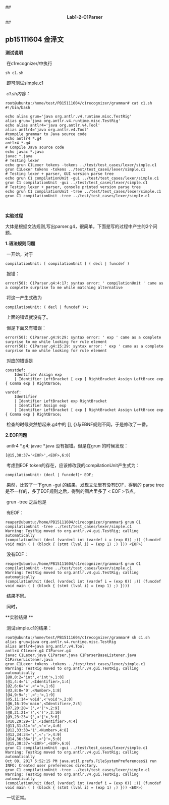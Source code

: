 ##<center>**Lab1-2-C1Parser**</center>##

## pb15111604 金泽文



**测试说明**

​	在c1recognizer/中执行

```
sh c1.sh 
```

​	即可测试simple.c1

​	*c1.sh内容：*

```
root@ubuntu:/home/test/PB15111604/c1recognizer/grammar# cat c1.sh
#!/bin/bash

echo alias grun='java org.antlr.v4.runtime.misc.TestRig'
alias grun='java org.antlr.v4.runtime.misc.TestRig'
echo alias antlr4='java org.antlr.v4.Tool'
alias antlr4='java org.antlr.v4.Tool'
#compile grammar to Java source code
echo antlr4 *.g4
antlr4 *.g4
# Compile Java source code
echo javac *.java
javac *.java
# Testing lexer
echo grun C1Lexer tokens -tokens ../test/test_cases/lexer/simple.c1
grun C1Lexer tokens -tokens ../test/test_cases/lexer/simple.c1
# Testing lexer + parser, GUI version parse tree
echo grun C1 compilationUnit -gui ../test/test_cases/lexer/simple.c1
grun C1 compilationUnit -gui ../test/test_cases/lexer/simple.c1
# Testing lexer + parser, console printed version parse tree
echo grun C1 compilationUnit -tree ../test/test_cases/lexer/simple.c1
grun C1 compilationUnit -tree ../test/test_cases/lexer/simple.c1
```

​	

**实验过程**

​	大体是根据文法规则,写出parser.g4，很简单。下面是写的过程中产生的2个问题。

**1.语法规则问题**

​	一开始，对于

```
compilationUnit: [ compilationUnit ] ( decl | funcdef )
```

​	报错：

```
error(50): C1Parser.g4:4:17: syntax error: ' compilationUnit ' came as a complete surprise to me while matching alternative
```

​	将这一产生式改为

```
compilationUnit: ( decl | funcdef )+;
```

​	上面的错误就没有了。

​	但是下面又有错误：

```
error(50): C1Parser.g4:9:29: syntax error: ' exp ' came as a complete surprise to me while looking for rule element
error(50): C1Parser.g4:15:29: syntax error: ' exp ' came as a complete surprise to me while looking for rule element
```

​	对应的错误是

```
constdef: 
    Identifier Assign exp
    | Identifier LeftBracket [ exp ] RightBracket Assign LeftBrace exp { Comma exp } RightBrace;
    
vardef: 
    Identifier 
    | Identifier LeftBracket exp RightBracket 
    | Identifier Assign exp 
    | Identifier LeftBracket [ exp ] RightBracket Assign LeftBrace exp { Comma exp } RightBrace;
```

​	检查的时候突然想起来.g4中的 [], {}与EBNF规则不同，于是修改了一番。

**2.EOF问题**

​	antlr4 *.g4; javac *.java 没有报错。但是在grun 的时候发现：

```
[@15,38:37='<EOF>',<EOF>,6:0]
```

​	考虑到EOF token的存在，应该修改我的compilationUnit产生式为：

```
compilationUnit: (decl | funcdef)+ EOF;
```

​	果然，比较了一下grun -gui 的结果，发现文法里有没有EOF，得到的 parse tree 是不一样的，多了EOF规则之后，得到的图片里多了 < EOF >节点。

​	grun -tree 之后也是

​	有EOF：

```
reaper@ubuntu:/home/PB15111604/c1recognizer/grammar$ grun C1 compilationUnit -tree ../test/test_cases/lexer/simple.c1 
Warning: TestRig moved to org.antlr.v4.gui.TestRig; calling automatically
(compilationUnit (decl (vardecl int (vardef i = (exp 0)) ;)) (funcdef void main ( ) (block { (stmt (lval i) = (exp 1) ;) })) <EOF>)
```

​	没有EOF：

```
reaper@ubuntu:/home/PB15111604/c1recognizer/grammar$ grun C1 compilationUnit -tree ../test/test_cases/lexer/simple.c1 
Warning: TestRig moved to org.antlr.v4.gui.TestRig; calling automatically
(compilationUnit (decl (vardecl int (vardef i = (exp 0)) ;)) (funcdef void main ( ) (block { (stmt (lval i) = (exp 1) ;) })))
```

​	结果不同。

​	同时，

**实验结果 **

​	测试simple.c1的结果：

```
root@ubuntu:/home/test/PB15111604/c1recognizer/grammar# sh c1.sh 
alias grun=java org.antlr.v4.runtime.misc.TestRig
alias antlr4=java org.antlr.v4.Tool
antlr4 C1Lexer.g4 C1Parser.g4
javac C1Lexer.java C1Parser.java C1ParserBaseListener.java C1ParserListener.java
grun C1Lexer tokens -tokens ../test/test_cases/lexer/simple.c1
Warning: TestRig moved to org.antlr.v4.gui.TestRig; calling automatically
[@0,0:2='int',<'int'>,1:0]
[@1,4:4='i',<Identifier>,1:4]
[@2,6:6='=',<'='>,1:6]
[@3,8:8='0',<Number>,1:8]
[@4,9:9=';',<';'>,1:9]
[@5,11:14='void',<'void'>,2:0]
[@6,16:19='main',<Identifier>,2:5]
[@7,20:20='(',<'('>,2:9]
[@8,21:21=')',<')'>,2:10]
[@9,23:23='{',<'{'>,3:0]
[@10,29:29='i',<Identifier>,4:4]
[@11,31:31='=',<'='>,4:6]
[@12,33:33='1',<Number>,4:8]
[@13,34:34=';',<';'>,4:9]
[@14,36:36='}',<'}'>,5:0]
[@15,38:37='<EOF>',<EOF>,6:0]
grun C1 compilationUnit -gui ../test/test_cases/lexer/simple.c1
Warning: TestRig moved to org.antlr.v4.gui.TestRig; calling automatically
Oct 08, 2017 5:52:15 PM java.util.prefs.FileSystemPreferences$1 run
INFO: Created user preferences directory.
grun C1 compilationUnit -tree ../test/test_cases/lexer/simple.c1
Warning: TestRig moved to org.antlr.v4.gui.TestRig; calling automatically
(compilationUnit (decl (vardecl int (vardef i = (exp 0)) ;)) (funcdef void main ( ) (block { (stmt (lval i) = (exp 1) ;) })) <EOF>)
```

​	一切正常。